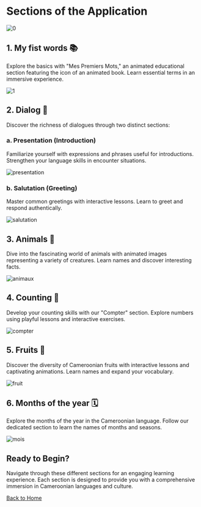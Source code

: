 # Sections of the Application
![0](https://github.com/noungajo/reenamouna/assets/74459608/f08ddb97-ac73-4aff-ac9c-cc517f6d33cf)

## 1. My fist words 📚

Explore the basics with "Mes Premiers Mots," an animated educational section featuring the icon of an animated book. Learn essential terms in an immersive experience.

![1](https://github.com/noungajo/reenamouna/assets/74459608/982c83f2-a13b-4eee-9367-7c0aec6c54c8)

## 2. Dialog 💬

Discover the richness of dialogues through two distinct sections:

### a. Presentation (Introduction)
Familiarize yourself with expressions and phrases useful for introductions. Strengthen your language skills in encounter situations.

![presentation](https://github.com/noungajo/reenamouna/assets/74459608/81db0863-a47a-4e43-bc2e-ef950b21200f)

### b. Salutation (Greeting)
Master common greetings with interactive lessons. Learn to greet and respond authentically.

![salutation](https://github.com/noungajo/reenamouna/assets/74459608/dc43c76f-1214-4b73-9a8f-1a92bcb76ab4)

## 3. Animals 🦁

Dive into the fascinating world of animals with animated images representing a variety of creatures. Learn names and discover interesting facts.

![animaux](https://github.com/noungajo/reenamouna/assets/74459608/55454533-a2fe-4d07-b9c3-216ccdcc7f7f)

## 4. Counting 🔢

Develop your counting skills with our "Compter" section. Explore numbers using playful lessons and interactive exercises.

![compter](https://github.com/noungajo/reenamouna/assets/74459608/dfaa2146-0793-44a4-9649-b46c3bb5973e)

## 5. Fruits 🍏

Discover the diversity of Cameroonian fruits with interactive lessons and captivating animations. Learn names and expand your vocabulary.

![fruit](https://github.com/noungajo/reenamouna/assets/74459608/3e911c08-6dcc-4bdf-b335-c4b7a1355372)

## 6. Months of the year 🗓️

Explore the months of the year in the Cameroonian language. Follow our dedicated section to learn the names of months and seasons.

![mois](https://github.com/noungajo/reenamouna/assets/74459608/01f0f196-a57a-4221-a330-6f5b6d2adc5b)

## Ready to Begin?

Navigate through these different sections for an engaging learning experience. Each section is designed to provide you with a comprehensive immersion in Cameroonian languages and culture.

[Back to Home](README.md) <!-- Replace "lien_vers_accueil" with the link to the home page -->
